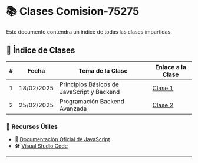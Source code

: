 # 📚 Clases Comision-75275


Este documento contendra un índice de todas las clases impartidas.

## 📆 Índice de Clases

| #  |   Fecha    |             Tema de la Clase                         | Enlace a la Clase |
|----|------------|--------------------------------------------|-----------------------------------------|
| 1  | 18/02/2025 | Principios Básicos de JavaScript y Backend | [Clase 1](https://github.com/JerlibGnzlz/Comision-75275/blob/main/01-Principios%20B%C3%A1sicos%20de%20JavaScript%20y%20Backend/practica.js) |
| 2  | 25/02/2025 | Programación Backend Avanzada              | [Clase 2](https://github.com/JerlibGnzlz/Comision-75275/blob/main/02-Programaci%C3%B3n%20Backend%20Avanzada/practica.js) |


### 🎯 Recursos Útiles
- 📌 [Documentación Oficial de JavaScript](https://developer.mozilla.org/es/docs/Web/JavaScript)
- 🛠️ [Visual Studio Code](https://code.visualstudio.com/)

---


